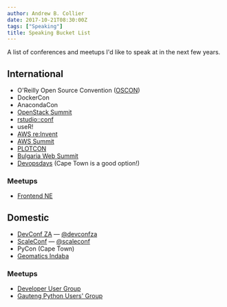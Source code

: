 ```yaml
---
author: Andrew B. Collier
date: 2017-10-21T08:30:00Z
tags: ["Speaking"]
title: Speaking Bucket List
---
```


A list of conferences and meetups I'd like to speak at in the next few years.

<!--more-->

## International

- O'Reilly Open Source Convention ([OSCON](https://conferences.oreilly.com/oscon))
- DockerCon
- AnacondaCon
- [OpenStack Summit](https://www.openstack.org/summit/)
- [rstudio::conf](https://www.rstudio.com/conference/)
- useR!
- [AWS re:Invent](https://reinvent.awsevents.com/)
- [AWS Summit](https://aws.amazon.com/summits/)
- [PLOTCON](https://plotcon.plot.ly/)
- <i class="fa fa-check" style="color: rgb(39, 174, 96);"></i> [Bulgaria Web Summit](https://bulgariawebsummit.com/)
- [Devopsdays](https://www.devopsdays.org/) (Cape Town is a good option!)

### Meetups

- [Frontend NE](https://frontendne.co.uk/)

## Domestic

- [DevConf ZA](https://www.devconf.co.za/) &#8212; [@devconfza](https://twitter.com/devconfza)
- [ScaleConf](http://scaleconf.org/) &#8212; [@scaleconf](https://twitter.com/scaleconf)
- <i class="fa fa-check" style="color: rgb(39, 174, 96);"></i> PyCon (Cape Town)
- [Geomatics Indaba](https://geomatics.org.za/)

### Meetups

- [Developer User Group](https://www.meetup.com/DeveloperUG/)
- [Gauteng Python Users' Group](https://www.meetup.com/Gauteng-Python-Users-Group/) <!-- Have emails from Angelique Gravina <angeliquegravina@gmail.com> about this! -->
